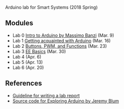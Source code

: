 Arduino lab for Smart Systems (2018 Spring)

## Modules

* Lab 0 [Intro to Arduino by Massimo Banzi](lab0/README.md) (Mar. 9) 
* Lab 1 [Getting acquainted with Arduino](lab1/README.md) (Mar. 16)
* Lab 2 [Buttons, PWM, and Functions](lab2/README.md) (Mar. 23)
* Lab 3 [EE Basics](lab3/README.md) (Mar. 30)
* Lab 4 (Apr. 6)
* Lab 5 (Apr. 13)
* Lab 6 (Apr. 20)

## References 
* [Guideline for writing a lab report](http://www.writing.utoronto.ca/advice/specific-types-of-writing/lab-report)
* [Source code for Exploring Arduino by Jeremy Blum](https://github.com/sciguy14/Exploring-Arduino)
